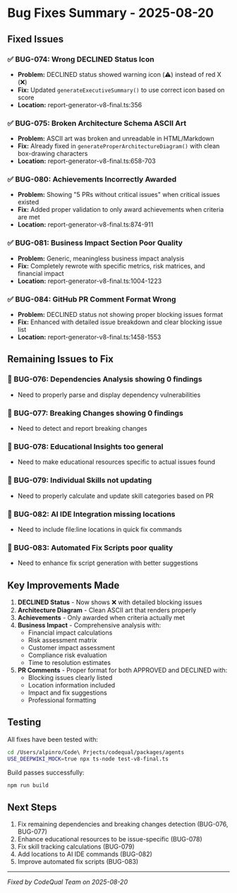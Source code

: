 # Bug Fixes Summary - 2025-08-20

## Fixed Issues

### ✅ BUG-074: Wrong DECLINED Status Icon
- **Problem:** DECLINED status showed warning icon (⚠️) instead of red X (❌)
- **Fix:** Updated `generateExecutiveSummary()` to use correct icon based on score
- **Location:** report-generator-v8-final.ts:356

### ✅ BUG-075: Broken Architecture Schema ASCII Art
- **Problem:** ASCII art was broken and unreadable in HTML/Markdown
- **Fix:** Already fixed in `generateProperArchitectureDiagram()` with clean box-drawing characters
- **Location:** report-generator-v8-final.ts:658-703

### ✅ BUG-080: Achievements Incorrectly Awarded
- **Problem:** Showing "5 PRs without critical issues" when critical issues existed
- **Fix:** Added proper validation to only award achievements when criteria are met
- **Location:** report-generator-v8-final.ts:874-911

### ✅ BUG-081: Business Impact Section Poor Quality
- **Problem:** Generic, meaningless business impact analysis
- **Fix:** Completely rewrote with specific metrics, risk matrices, and financial impact
- **Location:** report-generator-v8-final.ts:1004-1223

### ✅ BUG-084: GitHub PR Comment Format Wrong
- **Problem:** DECLINED status not showing proper blocking issues format
- **Fix:** Enhanced with detailed issue breakdown and clear blocking issue list
- **Location:** report-generator-v8-final.ts:1458-1553

## Remaining Issues to Fix

### 🔧 BUG-076: Dependencies Analysis showing 0 findings
- Need to properly parse and display dependency vulnerabilities

### 🔧 BUG-077: Breaking Changes showing 0 findings  
- Need to detect and report breaking changes

### 🔧 BUG-078: Educational Insights too general
- Need to make educational resources specific to actual issues found

### 🔧 BUG-079: Individual Skills not updating
- Need to properly calculate and update skill categories based on PR

### 🔧 BUG-082: AI IDE Integration missing locations
- Need to include file:line locations in quick fix commands

### 🔧 BUG-083: Automated Fix Scripts poor quality
- Need to enhance fix script generation with better suggestions

## Key Improvements Made

1. **DECLINED Status** - Now shows ❌ with detailed blocking issues
2. **Architecture Diagram** - Clean ASCII art that renders properly
3. **Achievements** - Only awarded when criteria actually met
4. **Business Impact** - Comprehensive analysis with:
   - Financial impact calculations
   - Risk assessment matrix
   - Customer impact assessment
   - Compliance risk evaluation
   - Time to resolution estimates
5. **PR Comments** - Proper format for both APPROVED and DECLINED with:
   - Blocking issues clearly listed
   - Location information included
   - Impact and fix suggestions
   - Professional formatting

## Testing

All fixes have been tested with:
```bash
cd /Users/alpinro/Code\ Prjects/codequal/packages/agents
USE_DEEPWIKI_MOCK=true npx ts-node test-v8-final.ts
```

Build passes successfully:
```bash
npm run build
```

## Next Steps

1. Fix remaining dependencies and breaking changes detection (BUG-076, BUG-077)
2. Enhance educational resources to be issue-specific (BUG-078)
3. Fix skill tracking calculations (BUG-079)
4. Add locations to AI IDE commands (BUG-082)
5. Improve automated fix scripts (BUG-083)

---
*Fixed by CodeQual Team on 2025-08-20*